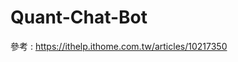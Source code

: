 # Quant-Chat-Bot

<!-- About Upload to Heroku  -->

參考 : https://ithelp.ithome.com.tw/articles/10217350
